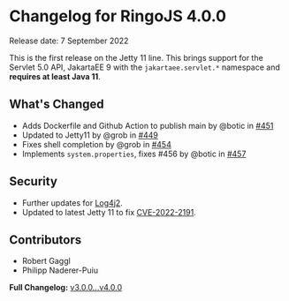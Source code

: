 # Changelog for RingoJS 4.0.0

Release date: 7 September 2022

This is the first release on the Jetty 11 line.  This brings support for the Servlet 5.0 API, JakartaEE 9 with the `jakartaee.servlet.*` namespace and **requires at least Java 11**.

## What's Changed

* Adds Dockerfile and Github Action to publish main by @botic in [#451](https://github.com/ringo/ringojs/pull/451)
* Updated to Jetty11 by @grob in [#449](https://github.com/ringo/ringojs/pull/449)
* Fixes shell completion by @grob in [#454](https://github.com/ringo/ringojs/pull/454)
* Implements `system.properties`, fixes #456 by @botic in [#457](https://github.com/ringo/ringojs/pull/457)

## Security

* Further updates for [Log4j2](https://logging.apache.org/log4j/2.x/changes-report.html#a2.18.0).
* Updated to latest Jetty 11 to fix [CVE-2022-2191](https://nvd.nist.gov/vuln/detail/CVE-2022-2191).

## Contributors

* Robert Gaggl
* Philipp Naderer-Puiu

**Full Changelog:** [v3.0.0...v4.0.0](https://github.com/ringo/ringojs/compare/v3.0.0...v4.0.0)
